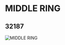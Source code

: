 # MIDDLE RING
## 32187
![MIDDLE RING](https://lc-www-live-s.legocdn.com/media/bricks/5/2/4124441.jpg)